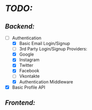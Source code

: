 # *TODO:*
## *Backend:*
- [ ] Authentication
  - [x] Basic Email Login/Signup
  - [ ]  3rd Party Login/Signup Providers:
    - [x] Google
    - [x] Instagram
    - [x] Twitter
    - [x] Facebook
    - [ ] Vkontakte
  - [x] Authentication Middleware
- [x] Basic Profile API
## *Frontend:*
